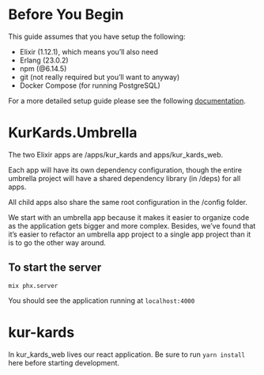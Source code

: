# Before You Begin
This guide assumes that you have setup the following:

- Elixir (1.12.1), which means you’ll also need
- Erlang (23.0.2)
- npm (@6.14.5)
- git (not really required but you’ll want to anyway)
- Docker Compose (for running PostgreSQL)

For a more detailed setup guide please see the following [documentation](https://docs.google.com/document/d/1YnArtNuoQyMtIzhVJmdP73oqGcz8S-LJa3JLZI9J55o/edit#).
# KurKards.Umbrella
The two Elixir apps are /apps/kur_kards and apps/kur_kards_web.

Each app will have its own dependency configuration, though the entire umbrella project will have a shared dependency library (in /deps) for all apps.

All child apps also share the same root configuration in the /config folder.

We start with an umbrella app because it makes it easier to organize code as the application gets bigger and more complex. Besides, we’ve found that it’s easier to refactor an umbrella app project to a single app project than it is to go the other way around.

## To start the server
```
mix phx.server
```
You should see the application running at `localhost:4000`

# kur-kards
In kur_kards_web lives our react application. Be sure to run `yarn install` here before starting development.
